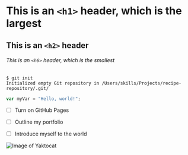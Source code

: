 # This is an `<h1>` header, which is the largest

## This is an `<h2>` header

###### This is an `<h6>` header, which is the smallest




```
$ git init
Initialized empty Git repository in /Users/skills/Projects/recipe-repository/.git/
```

``` javascript
var myVar = "Hello, world!";
```

- [ ] Turn on GitHub Pages
- [ ] Outline my portfolio
- [ ] Introduce myself to the world


![Image of Yaktocat](https://octodex.github.com/images/yaktocat.png)
